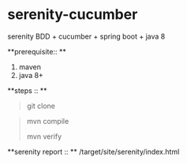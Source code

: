 # serenity-cucumber
 serenity BDD + cucumber + spring boot + java 8
 
 **prerequisite:: **
 1. maven
 2. java 8+
 
 **steps :: **
 >git clone 
 
 >mvn compile
 >
 >mvn verify
 
 **serenity report :: **
 /target/site/serenity/index.html
